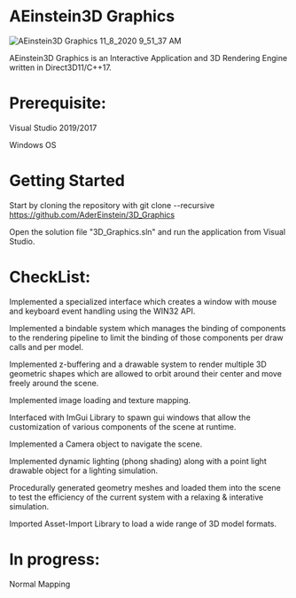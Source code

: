 # AEinstein3D Graphics

![AEinstein3D Graphics 11_8_2020 9_51_37 AM](https://user-images.githubusercontent.com/50760776/98472467-242bba80-21a8-11eb-8c46-2a170b336d0a.png)

AEinstein3D Graphics is an Interactive Application and 3D Rendering Engine written in Direct3D11/C++17.

# Prerequisite:
Visual Studio 2019/2017

Windows OS

# Getting Started
Start by cloning the repository with git clone --recursive https://github.com/AderEinstein/3D_Graphics

Open the solution file "3D_Graphics.sln" and run the application from Visual Studio.

# CheckList:
Implemented a specialized interface which creates a window with mouse and keyboard event handling using the WIN32 API.

Implemented a bindable system which manages the binding of components to the rendering pipeline to limit the binding of those components per draw calls and per model.

Implemented z-buffering and a drawable system to render multiple 3D geometric shapes which are allowed to orbit around their center and move freely around the scene.

Implemented image loading and texture mapping.

Interfaced with ImGui Library to spawn gui windows that allow the customization of various components of the scene at runtime.

Implemented a Camera object to navigate the scene.

Implemented dynamic lighting (phong shading) along with a point light drawable object for a lighting simulation.

Procedurally generated geometry meshes and loaded them into the scene to test the efficiency of the current system with a relaxing & interative simulation.

Imported Asset-Import Library to load a wide range of 3D model formats.

# In progress:

Normal Mapping
